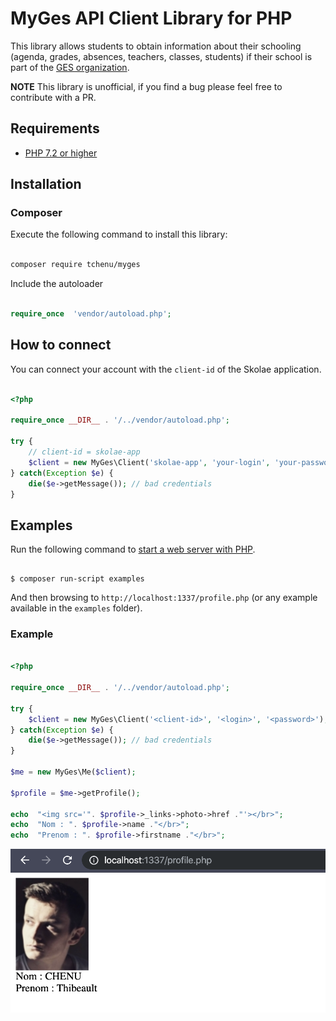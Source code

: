 # MyGes API Client Library for PHP #

This library allows students to obtain information about their schooling (agenda, grades, absences, teachers, classes, students) if their school is part of the [GES organization](https://www.myges.fr/).

**NOTE** This library is unofficial, if you find a bug please feel free to contribute with a PR. 

## Requirements ##

* [PHP 7.2 or higher](https://www.php.net/)

## Installation ##

### Composer

Execute the following command to install this library:

```sh

composer require tchenu/myges

```

Include the autoloader

```php

require_once  'vendor/autoload.php';

```

  ## How to connect ##

You can connect your account with the `client-id` of the Skolae application.

```php

<?php

require_once __DIR__ . '/../vendor/autoload.php';

try {
	// client-id = skolae-app
    $client = new MyGes\Client('skolae-app', 'your-login', 'your-password');
} catch(Exception $e) {
    die($e->getMessage()); // bad credentials
}
```

## Examples ##

Run the following command to [start a web server with PHP](https://www.php.net/manual/en/features.commandline.webserver.php). 
  

```

$ composer run-script examples

```

  

And then browsing to `http://localhost:1337/profile.php` (or any example available in the `examples` folder).

  

### Example ###

  

```php

<?php

require_once __DIR__ . '/../vendor/autoload.php';

try {
    $client = new MyGes\Client('<client-id>', '<login>', '<password>');
} catch(Exception $e) {
    die($e->getMessage()); // bad credentials
}

$me = new MyGes\Me($client);

$profile = $me->getProfile();

echo  "<img src='". $profile->_links->photo->href ."'></br>";
echo  "Nom : ". $profile->name ."</br>";
echo  "Prenom : ". $profile->firstname ."</br>";

```

![Profile](doc/images/profile.png)